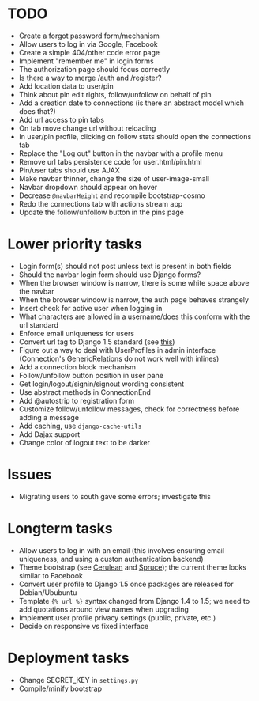 TODO
====

* Create a forgot password form/mechanism
* Allow users to log in via Google, Facebook
* Create a simple 404/other code error page
* Implement "remember me" in login forms
* The authorization page should focus correctly
* Is there a way to merge /auth and /register?
* Add location data to user/pin
* Think about pin edit rights, follow/unfollow on behalf of pin
* Add a creation date to connections (is there an abstract model which does that?)
* Add url access to pin tabs
* On tab move change url without reloading
* In user/pin profile, clicking on follow stats should open the connections tab
* Replace the "Log out" button in the navbar with a profile menu
* Remove url tabs persistence code for user.html/pin.html
* Pin/user tabs should use AJAX
* Make navbar thinner, change the size of user-image-small
* Navbar dropdown should appear on hover
* Decrease ```@navbarHeight``` and recompile bootstrap-cosmo
* Redo the connections tab with actions stream app
* Update the follow/unfollow button in the pins page

Lower priority tasks
====================

* Login form(s) should not post unless text is present in both fields
* Should the navbar login form should use Django forms?
* When the browser window is narrow, there is some white space above the navbar
* When the browser window is narrow, the auth page behaves strangely
* Insert check for active user when logging in
* What characters are allowed in a username/does this conform with the url standard
* Enforce email uniqueness for users
* Convert url tag to Django 1.5 standard (see [this](http://nomulous.com/blog/easily-adopt-djangos-new-url-template-syntax/))
* Figure out a way to deal with UserProfiles in admin interface (Connection's GenericRelations do not work well with inlines)
* Add a connection block mechanism
* Follow/unfollow button position in user pane
* Get login/logout/signin/signout wording consistent
* Use abstract methods in ConnectionEnd
* Add @autostrip to registration form
* Customize follow/unfollow messages, check for correctness before adding a message
* Add caching, use ```django-cache-utils```
* Add Dajax support
* Change color of logout text to be darker

Issues
======

* Migrating users to south gave some errors; investigate this

Longterm tasks
==============

* Allow users to log in with an email (this involves ensuring email uniqueness, and using a custon authentication backend)
* Theme bootstrap (see [Cerulean](http://bootswatch.com/cerulean/) and [Spruce](http://bootswatch.com/spruce/)); the current theme looks similar to Facebook
* Convert user profile to Django 1.5 once packages are released for Debian/Ububuntu
* Template ```{% url %}``` syntax changed from Django 1.4 to 1.5; we need to add quotations around view names when upgrading
* Implement user profile privacy settings (public, private, etc.)
* Decide on responsive vs fixed interface

Deployment tasks
================

* Change SECRET_KEY in ```settings.py```
* Compile/minify bootstrap
